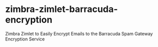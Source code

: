 zimbra-zimlet-barracuda-encryption
==================================

Zimbra Zimlet to Easily Encrypt Emails to the Barracuda Spam Gateway Encryption Service
